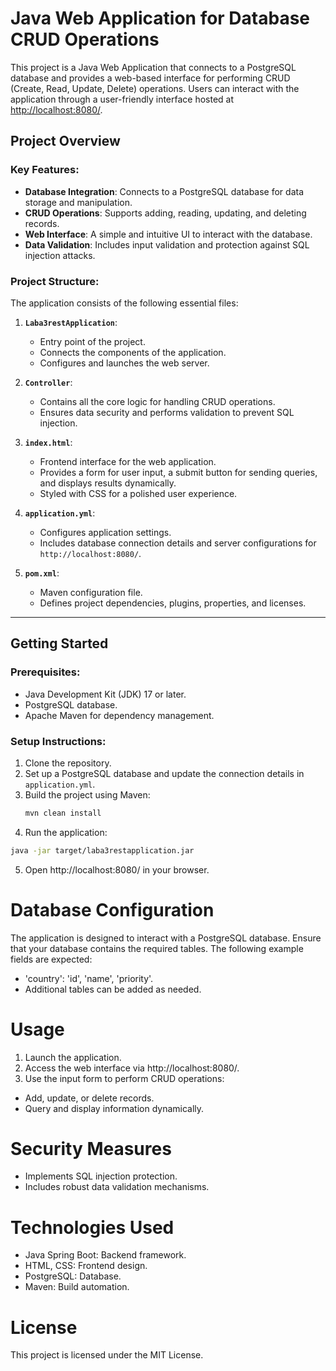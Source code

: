 # Java Web Application for Database CRUD Operations

This project is a Java Web Application that connects to a PostgreSQL database and provides a web-based interface for performing CRUD (Create, Read, Update, Delete) operations. Users can interact with the application through a user-friendly interface hosted at [http://localhost:8080/](http://localhost:8080/).

## Project Overview

### Key Features:
- **Database Integration**: Connects to a PostgreSQL database for data storage and manipulation.
- **CRUD Operations**: Supports adding, reading, updating, and deleting records.
- **Web Interface**: A simple and intuitive UI to interact with the database.
- **Data Validation**: Includes input validation and protection against SQL injection attacks.

### Project Structure:
The application consists of the following essential files:

1. **`Laba3restApplication`**:  
   - Entry point of the project.
   - Connects the components of the application.
   - Configures and launches the web server.

2. **`Controller`**:  
   - Contains all the core logic for handling CRUD operations.
   - Ensures data security and performs validation to prevent SQL injection.

3. **`index.html`**:  
   - Frontend interface for the web application.
   - Provides a form for user input, a submit button for sending queries, and displays results dynamically.
   - Styled with CSS for a polished user experience.

4. **`application.yml`**:  
   - Configures application settings.
   - Includes database connection details and server configurations for `http://localhost:8080/`.

5. **`pom.xml`**:  
   - Maven configuration file.
   - Defines project dependencies, plugins, properties, and licenses.

---

## Getting Started

### Prerequisites:
- Java Development Kit (JDK) 17 or later.
- PostgreSQL database.
- Apache Maven for dependency management.

### Setup Instructions:
1. Clone the repository.
2. Set up a PostgreSQL database and update the connection details in `application.yml`.
3. Build the project using Maven:
   ```bash
   mvn clean install
4. Run the application:
```bash
java -jar target/laba3restapplication.jar
```
5. Open http://localhost:8080/ in your browser.

# Database Configuration

The application is designed to interact with a PostgreSQL database. Ensure that your database contains the required tables. The following example fields are expected:

- 'country': 'id', 'name', 'priority'.
- Additional tables can be added as needed.

# Usage

1. Launch the application.
2. Access the web interface via http://localhost:8080/.
3. Use the input form to perform CRUD operations:
- Add, update, or delete records.
- Query and display information dynamically.

# Security Measures

- Implements SQL injection protection.
- Includes robust data validation mechanisms.

# Technologies Used

- Java Spring Boot: Backend framework.
- HTML, CSS: Frontend design.
- PostgreSQL: Database.
- Maven: Build automation.

# License

This project is licensed under the MIT License.
